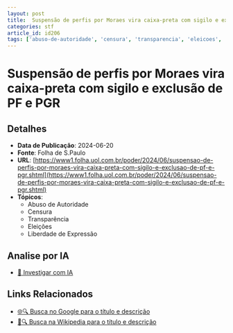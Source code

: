 ```yaml
---
layout: post
title:  Suspensão de perfis por Moraes vira caixa-preta com sigilo e exclusão de PF e PGR
categories: stf
article_id: id206
tags: ['abuso-de-autoridade', 'censura', 'transparencia', 'eleicoes', 'liberdade-de-expressao']
---
```


# Suspensão de perfis por Moraes vira caixa-preta com sigilo e exclusão de PF e PGR

## Detalhes
- **Data de Publicação**: 2024-06-20
- **Fonte**: Folha de S.Paulo
- **URL**: [https://www1.folha.uol.com.br/poder/2024/06/suspensao-de-perfis-por-moraes-vira-caixa-preta-com-sigilo-e-exclusao-de-pf-e-pgr.shtml](https://www1.folha.uol.com.br/poder/2024/06/suspensao-de-perfis-por-moraes-vira-caixa-preta-com-sigilo-e-exclusao-de-pf-e-pgr.shtml)
- **Tópicos**:
  - Abuso de Autoridade
  - Censura
  - Transparência
  - Eleições
  - Liberdade de Expressão

## Analise por IA
- [🤖 Investigar com IA](https://www.perplexity.ai/search?q=%22not%C3%ADcia%20artigo%20Brasil%22%20Suspens%C3%A3o%20de%20perfis%20por%20Moraes%20vira%20caixa-preta%20com%20sigilo%20e%20exclus%C3%A3o%20de%20PF%20e%20PGR%20Folha%20de%20S.Paulo%202024-06-20)

## Links Relacionados
- [🌐🔍 Busca no Google para o título e descrição](https://www.google.com/search?q=%22not%C3%ADcia%20artigo%20Brasil%22%20Suspens%C3%A3o%20de%20perfis%20por%20Moraes%20vira%20caixa-preta%20com%20sigilo%20e%20exclus%C3%A3o%20de%20PF%20e%20PGR%20Folha%20de%20S.Paulo%202024-06-20)
- [📖🔍 Busca na Wikipedia para o título e descrição](https://pt.wikipedia.org/w/index.php?search=%22not%C3%ADcia%20artigo%20Brasil%22%20Suspens%C3%A3o%20de%20perfis%20por%20Moraes%20vira%20caixa-preta%20com%20sigilo%20e%20exclus%C3%A3o%20de%20PF%20e%20PGR%20Folha%20de%20S.Paulo%202024-06-20)

